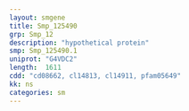 ```yaml
---
layout: smgene
title: Smp_125490
grp: Smp_12
description: "hypothetical protein"
smp: Smp_125490.1
uniprot: "G4VDC2"
length:  1611
cdd: "cd08662, cl14813, cl14911, pfam05649"
kk: ns
categories: sm
---
```

